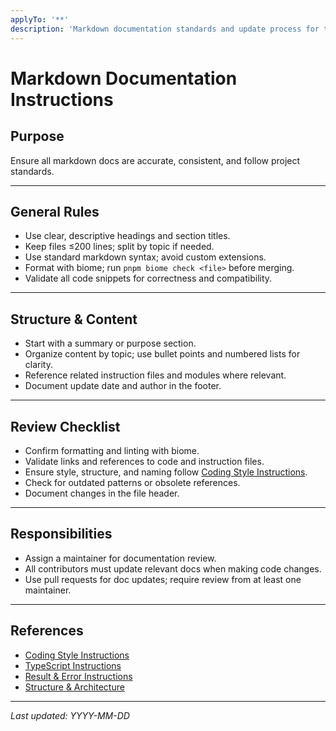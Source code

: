 ```yaml
---
applyTo: '**'
description: 'Markdown documentation standards and update process for this project.'
---
```


# Markdown Documentation Instructions

## Purpose

Ensure all markdown docs are accurate, consistent, and follow project standards.

---

## General Rules

- Use clear, descriptive headings and section titles.
- Keep files ≤200 lines; split by topic if needed.
- Use standard markdown syntax; avoid custom extensions.
- Format with biome; run `pnpm biome check <file>` before merging.
- Validate all code snippets for correctness and compatibility.

---

## Structure & Content

- Start with a summary or purpose section.
- Organize content by topic; use bullet points and numbered lists for clarity.
- Reference related instruction files and modules where relevant.
- Document update date and author in the footer.

---

## Review Checklist

- Confirm formatting and linting with biome.
- Validate links and references to code and instruction files.
- Ensure style, structure, and naming follow [Coding Style Instructions](./coding-style.instructions.md).
- Check for outdated patterns or obsolete references.
- Document changes in the file header.

---

## Responsibilities

- Assign a maintainer for documentation review.
- All contributors must update relevant docs when making code changes.
- Use pull requests for doc updates; require review from at least one maintainer.

---

## References

- [Coding Style Instructions](./coding-style.instructions.md)
- [TypeScript Instructions](./coding-style.instructions.md)
- [Result & Error Instructions](./result-error.instructions.md)
- [Structure & Architecture](./structure-architecture.instructions.md)

---

_Last updated: YYYY-MM-DD_
